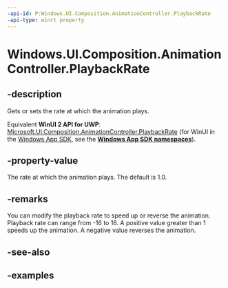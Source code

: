 ```yaml
---
-api-id: P:Windows.UI.Composition.AnimationController.PlaybackRate
-api-type: winrt property
---
```


<!-- Property syntax.
public float PlaybackRate { get;  set; }
-->

# Windows.UI.Composition.AnimationController.PlaybackRate

## -description

Gets or sets the rate at which the animation plays.

Equivalent **WinUI 2 API for UWP**: [Microsoft.UI.Composition.AnimationController.PlaybackRate](/windows/winui/api/microsoft.ui.composition.animationcontroller.playbackrate) (for WinUI in the [Windows App SDK](/windows/apps/windows-app-sdk/), see the **[Windows App SDK namespaces](/windows/windows-app-sdk/api/winrt/)**).

## -property-value

The rate at which the animation plays. The default is 1.0.

## -remarks

You can modify the playback rate to speed up or reverse the animation. Playback rate can range from -16 to 16. A positive value greater than 1 speeds up the animation. A negative value reverses the animation.

## -see-also

## -examples

